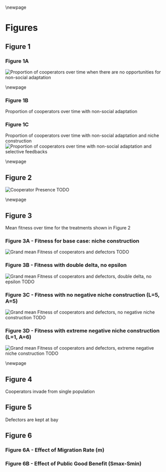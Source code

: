 \newpage

# Figures

## Figure 1

### Figure 1A

![Proportion of cooperators over time when there are no opportunities for non-social adaptation](../figures/Figure1A.png)

\newpage

### Figure 1B

Proportion of cooperators over time with non-social adaptation

### Figure 1C

Proportion of cooperators over time with non-social adaptation and niche construction
![Proportion of cooperators over time with non-social adaptation and selective feedbacks](../figures/Figure1C.png)

\newpage

## Figure 2

![Cooperator Presence TODO](../figures/Figure2.png)

\newpage

## Figure 3

Mean fitness over time for the treatments shown in Figure 2

### Figure 3A - Fitness for base case: niche construction

![Grand mean Fitness of cooperators and defectors TODO](../figures/Figure3A.png)

### Figure 3B - Fitness with double delta, no epsilon

![Grand mean Fitness of cooperators and defectors, double delta, no epsilon TODO](../figures/Figure3B.png)

### Figure 3C - Fitness with no negative niche construction (L=5, A=5)

![Grand mean Fitness of cooperators and defectors, no negative niche construction TODO](../figures/Figure3C.png)

### Figure 3D - Fitness with extreme negative niche construction (L=1, A=6)

![Grand mean Fitness of cooperators and defectors, extreme negative niche construction TODO](../figures/Figure3D.png)

\newpage

## Figure 4

Cooperators invade from single population


## Figure 5

Defectors are kept at bay


## Figure 6

### Figure 6A - Effect of Migration Rate (m)

### Figure 6B - Effect of Public Good Benefit (Smax-Smin)
